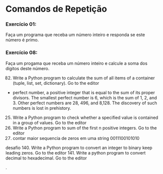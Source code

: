 # Comandos de Repetição





### Exercício 01:

Faça um programa que receba um número inteiro e responda se este número é primo.




### Exercício 08:

Faça um progama que receba um número inteiro e calcule a soma dos dígitos deste número.


82. Write a Python program to calculate the sum of all items of a container (tuple, list, set, dictionary). Go to the editor

* perfect number, a positive integer that is equal to the sum of its proper divisors. The smallest perfect number is 6, which is the sum of 1, 2, and 3. Other perfect numbers are 28, 496, and 8,128. The discovery of such numbers is lost in prehistory.

25. Write a Python program to check whether a specified value is contained in a group of values. Go to the editor
58. Write a Python program to sum of the first n positive integers. Go to the editor
142. contar maior sequencia de zeros em uma string 0011100101010


desafio
140. Write a Python program to convert an integer to binary keep leading zeros. Go to the editor
141. Write a python program to convert decimal to hexadecimal. Go to the editor

<!--[Respostas](https://github.com/viniciusdenovaes/Unip222IPE/tree/master/lab04)-->







.

